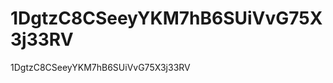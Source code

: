 1DgtzC8CSeeyYKM7hB6SUiVvG75X3j33RV
==================================

1DgtzC8CSeeyYKM7hB6SUiVvG75X3j33RV
